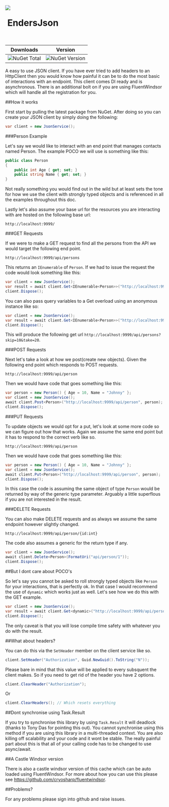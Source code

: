 <img align="left" src="https://avatars0.githubusercontent.com/u/7360948?v=3" />

&nbsp;EndersJson<br /><br />
=============

| Downloads | Version |
|-----------|---------|
| ![NuGet Total](https://img.shields.io/nuget/dt/EndersJson.svg) | ![NuGet Version](https://img.shields.io/nuget/v/EndersJson.svg) |

A easy to use JSON client. If you have ever tried to add headers to an HttpClient then you would know how painful it can be to do 
the most basic of interactions with an endpoint. This client comes DI ready and is asynchronous. There is an additional bolt on if 
you are using FluentWindsor which will handle all the registration for you. 

##How it works

First start by pulling the latest package from NuGet. After doing so you can create your JSON client by simply doing the following:

``` csharp
var client = new JsonService();
```

###Person Example

Let's say we would like to interact with an end point that manages contacts named Person. The example POCO we will use is something
like this: 

``` csharp
public class Person
{
    public int Age { get; set; }
    public string Name { get; set; }
}
```

Not really something you would find out in the wild but at least sets the tone for how we use the client with strongly typed objects
and is referenced in all the examples throughout this doc. 

Lastly let's also assume your base url for the resources you are interacting with are hosted on the following base url:

    http://localhost:9999/

###GET Requests

If we were to make a GET request to find all the persons from the API we would target the following end point.

    http://localhost:9999/api/persons

This returns an `IEnumerable` of `Person`. If we had to issue the request the code would look something like this:

``` csharp
var client = new JsonService();
var result = await client.Get<IEnumerable<Person>>("http://localhost:9999/api/persons");
client.Dispose();
```

You can also pass query variables to a Get overload using an anonymous instance like so:

``` csharp
var client = new JsonService();
var result = await client.Get<IEnumerable<Person>>("http://localhost:9999/api/persons", new { Skip = 10, Take = 20 });
client.Dispose();
```

This will produce the following get url `http://localhost:9999/api/persons?skip=10&take=20`.

###POST Requests

Next let's take a look at how we post(create new objects). Given the following end point which responds to POST requests.

    http://localhost:9999/api/person

Then we would have code that goes something like this:

``` csharp
var person = new Person() { Age = 10, Name = "Johnny" };
var client = new JsonService();
await client.Post<Person>("http://localhost:9999/api/person", person);
client.Dispose();
```

###PUT Requests

To update objects we would opt for a put, let's look at some more code so we can figure out how that works. Again we assume the 
same end point but it has to respond to the correct verb like so.

	http://localhost:9999/api/person

Then we would have code that goes something like this:

``` csharp
var person = new Person() { Age = 10, Name = "Johnny" };
var client = new JsonService();
await client.Put<Person>("http://localhost:9999/api/person", person);
client.Dispose();
```

In this case the code is assuming the same object of type `Person` would be returned by way of the generic type parameter. Arguably a
little superflous if you are not interested in the result. 

###DELETE Requests

You can also make DELETE requests and as always we assume the same endpoint however slightly changed. 

	http://localhost:9999/api/person/{id:int}

The code also assumes a generic for the return type if any. 

``` csharp
var client = new JsonService();
await client.Delete<Person>(FormatUri("api/person/1"));
client.Dispose();
```

##But I dont care about POCO's

So let's say you cannot be asked to roll strongly typed objects like `Person` for your interactions, that is perfectly ok. In that
case I would recommend the use of `dynamic` which works just as well. Let's see how we do this with the GET example. 

``` csharp
var client = new JsonService();
var result = await client.Get<dynamic>("http://localhost:9999/api/persons");
client.Dispose();
```

The only caveat is that you will lose compile time safety with whatever you do with the result. 

##What about headers?

You can do this via the `SetHeader` member on the client service like so.

``` csharp
client.SetHeader("Authorization", Guid.NewGuid().ToString("N"));
```

Please bare in mind that this value will be applied to every subsquent the client makes. So if you need to get rid of the header you 
have 2 options. 

``` csharp
client.ClearHeader("Authorization");
```

Or

``` csharp
client.ClearHeaders(); // Which resets everything
```

##Dont synchronise using Task.Result

If you try to synchronise this library by using `Task.Result` it will deadlock (thanks to Tony Das for pointing this out). You cannot synchronise using this method if you are using this library
in a multi-threaded context. You are also killing off scalability and your code and it wont be stable. The really painful part about this is that all of your calling code has to be changed to
use async/await. 

##A Castle Windsor version

There is also a castle windsor version of this cache which can be auto loaded using FluentWindsor. For more about how you can use this please see https://github.com/cryosharp/fluentwindsor.

##Problems?

For any problems please sign into github and raise issues.





	